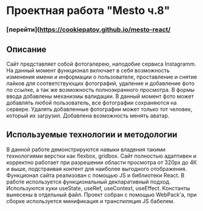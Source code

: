 
# Проектная работа "Mesto ч.8"

### [перейти](https://cookiepatov.github.io/mesto-react/

## Описание

Сайт представляет собой фотогалерею, наподобие сервиса Instagramm. На данный момент функционал включает в себя возможность изменения имени и информации о пользователе, проставление и снятие лайков для соответствующих фотографий, удаление и добавление фото по ссылке, а так же возможность полноэкранного просмотра. В формы ввода добавлены механизмы валидации. В данный момент фото может добавлять любой пользователь, все фотографии сохраняются на сервере. Удалять добавленные фотографии может только тот человек, который их загрузил. Добавлена возможность менять аватар.


## Используемые технологии и методологии

В данной работе демонстрируются навыки владения такими технологиями верстки как flexbox, gridbox. Сайт полностью адаптивен и корректно работает при разрешении области просмотра от 320px до 4К и выше, подстраивая контент для наиболее выгодного отображения. Функционал сайта реализован с помощью JS и библиотеки React. В работе используется функциональный декларативный подход. Используются хуки useState, useRef, useContext, useEffect. Константы вынесены в отдельный файл. Проект собран с помощью WebPack'а, при сборке используется минификация и транспиляция JS бабелем.

